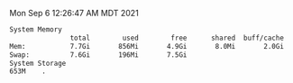 Mon Sep  6 12:26:47 AM MDT 2021
```bash
System Memory
               total        used        free      shared  buff/cache   available
Mem:           7.7Gi       856Mi       4.9Gi       8.0Mi       2.0Gi       6.5Gi
Swap:          7.6Gi       196Mi       7.5Gi
System Storage
653M	.
```
